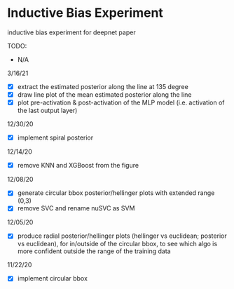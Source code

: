 # Inductive Bias Experiment
inductive bias experiment for deepnet paper

TODO:
- N/A

3/16/21 <br>
- [x] extract the estimated posterior along the line at 135 degree
- [x] draw line plot of the mean estimated posterior along the line
- [x] plot pre-activation & post-activation of the MLP model (i.e. activation of the last output layer)

12/30/20 <br>
- [x] implement spiral posterior

<!-- 12/20/20 <br>

1. plot on the top row: class 1 likelihood, sample data, class 1 posterior
2. plot on bottom row: 3 estimated posteriors
3. make all the plots circular with radius 4
4. top row: show class 1 posterior curves
5. bottom row: show class 1 hellinger distance curves
6. for the posterior estimates, label with alg name & their mean hellinger distance -->

12/14/20 <br>
- [x] remove KNN and XGBoost from the figure

12/08/20 <br>
- [x] generate circular bbox posterior/hellinger plots with extended range (0,3) 
- [x] remove SVC and rename nuSVC as SVM

12/05/20 <br>
- [x] produce radial posterior/hellinger plots (hellinger vs euclidean; posterior vs euclidean), for in/outside of the circular bbox, to see which algo is more confident outside the range of the training data 

11/22/20 <br>
- [x] implement circular bbox